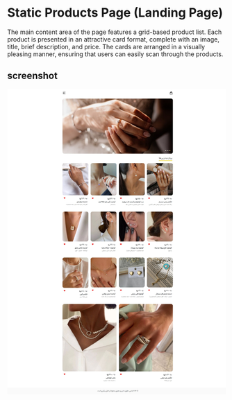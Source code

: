 # Static Products Page (Landing Page) 
The main content area of the page features a grid-based product list. Each product is presented in an attractive card format, complete with an image, title, brief description, and price. The cards are arranged in a visually pleasing manner, ensuring that users can easily scan through the products.


## screenshot

![](https://github.com/M-Hosseini80/static-product-list/blob/main/screenshot.jpeg)
